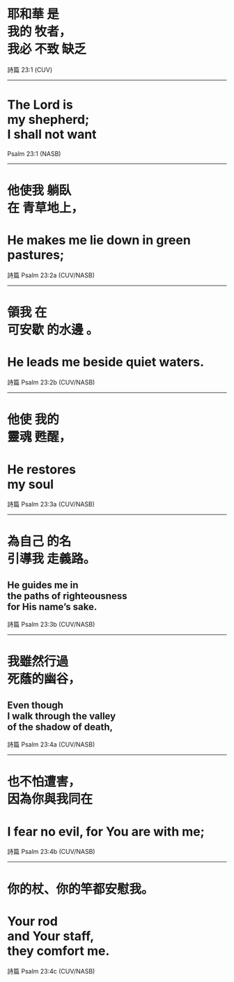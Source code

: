 # <span class="zh">耶和華 是 <br/> 我的 牧者， <br/> 我必 不致 缺乏</span>

<div class="caption">
詩篇 23:1 (CUV)
</div>

---
# The Lord is <br/> my shepherd; <br/> I shall not want

<div class="caption">
Psalm 23:1 (NASB)
</div>

---
# <span class="zh">他使我 躺臥 <br/>在 青草地上，</span>
# He makes me lie down in green pastures;

<div class="caption">
詩篇 Psalm 23:2a (CUV/NASB)
</div>

---
# <span class="zh">領我 在 <br/>可安歇 的水邊 。</span>
# He leads me beside quiet waters.

<div class="caption">
詩篇 Psalm 23:2b (CUV/NASB)
</div>

---
# <span class="zh">他使 我的 <br/> 靈魂 甦醒，</span>
# He restores <br/> my soul

<div class="caption">
詩篇 Psalm 23:3a (CUV/NASB)
</div>

---
# <span class="zh">為自己 的名 <br/> 引導我 走義路。</span>
## He guides me in <br/> the paths of righteousness <br/> for His name’s sake.

<div class="caption">
詩篇 Psalm 23:3b (CUV/NASB)
</div>

---
# <span class="zh"> 我雖然行過<br/>死蔭的幽谷，</span>
## Even though <br/> I walk through the valley <br/> of the shadow of death,

<div class="caption">
詩篇 Psalm 23:4a (CUV/NASB)
</div>

---
# <span class="zh"> 也不怕遭害，<br/>因為你與我同在</span>
# I fear no evil, for You are with me;

<div class="caption">
詩篇 Psalm 23:4b (CUV/NASB)
</div>

---
# <span class="zh"> 你的杖、你的竿都安慰我。</span>
# Your rod <br/> and Your staff, <br/> they comfort me.

<div class="caption">
詩篇 Psalm 23:4c (CUV/NASB)
</div>
